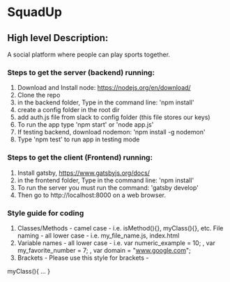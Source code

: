 # SquadUp

## High level Description:
A social platform where people can play sports together.

### Steps to get the server (backend) running:
1. Download and Install node: https://nodejs.org/en/download/
2. Clone the repo
3. in the backend folder, Type in the command line: 'npm install'
4. create a config folder in the root dir
5. add auth.js file from slack to config folder (this file stores our keys)
6. To run the app type 'npm start' or 'node app.js'
7. If testing backend, download nodemon: 'npm install -g nodemon'
8. Type 'npm test' to run app in testing mode

### Steps to get the client (Frontend) running:
1. Install gatsby, https://www.gatsbyjs.org/docs/
2. in the frontend folder, Type in the command line: 'npm install'
3. To run the server you must run the command: 'gatsby develop'
4. Then go to http://localhost:8000 on a web browser.

### Style guide for coding
1. Classes/Methods - camel case - i.e. isMethod(){}, myClass(){}, etc.
File naming - all lower case - i.e. my_file_name.js, index.html
3. Variable names - all lower case - i.e. var numeric_example = 10; , var my_favorite_number = 7; , var domain = "www.google.com";
4. Brackets - Please use this style for brackets - 

myClass(){ ... 
}

